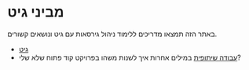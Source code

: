 # מביני גיט

באתר הזה תמצאו מדריכים ללימוד ניהול גירסאות עם גיט ונושאים קשורים.

* [גיט](./git.md)
* [עבודה שיתופית](./collab-dev.md) במילים אחרות איך לשנות משהו בפרויקט קוד פתוח שלא שלי?

